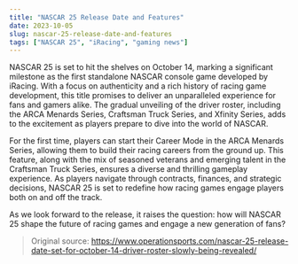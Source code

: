 ```yaml
---
title: "NASCAR 25 Release Date and Features"
date: 2023-10-05
slug: nascar-25-release-date-and-features
tags: ["NASCAR 25", "iRacing", "gaming news"]
---
```

NASCAR 25 is set to hit the shelves on October 14, marking a significant milestone as the first standalone NASCAR console game developed by iRacing. With a focus on authenticity and a rich history of racing game development, this title promises to deliver an unparalleled experience for fans and gamers alike. The gradual unveiling of the driver roster, including the ARCA Menards Series, Craftsman Truck Series, and Xfinity Series, adds to the excitement as players prepare to dive into the world of NASCAR.

For the first time, players can start their Career Mode in the ARCA Menards Series, allowing them to build their racing careers from the ground up. This feature, along with the mix of seasoned veterans and emerging talent in the Craftsman Truck Series, ensures a diverse and thrilling gameplay experience. As players navigate through contracts, finances, and strategic decisions, NASCAR 25 is set to redefine how racing games engage players both on and off the track.

As we look forward to the release, it raises the question: how will NASCAR 25 shape the future of racing games and engage a new generation of fans?
> Original source: https://www.operationsports.com/nascar-25-release-date-set-for-october-14-driver-roster-slowly-being-revealed/